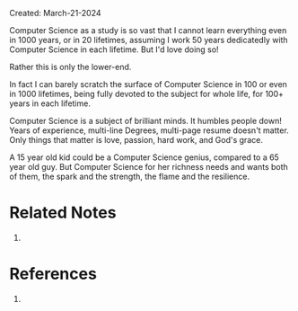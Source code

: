 Created: March-21-2024

Computer Science as a study is so vast that I cannot learn everything even in 1000 years, or in 20 lifetimes, assuming I work 50 years dedicatedly with Computer Science in each lifetime. But I'd love doing so!

Rather this is only the lower-end.

In fact I can barely scratch the surface of Computer Science in 100 or even in 1000 lifetimes, being fully devoted to the subject for whole life, for 100+ years in each lifetime.

Computer Science is a subject of brilliant minds. It humbles people down! Years of experience, multi-line Degrees, multi-page resume doesn't matter. Only things that matter is love, passion, hard work, and God's grace.

A 15 year old kid could be a Computer Science genius, compared to a 65 year old guy. But Computer Science for her richness needs and wants both of them, the spark and the strength, the flame and the resilience.

# Related Notes

1. 
# References

1. 
